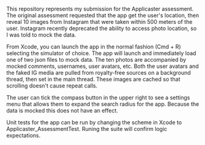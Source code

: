 This repository represents my submission for the Applicaster assessment. The original assessment requested that the app get the user's location, then reveal 10 images from Instagram that were taken within 500 meters of the user. Instagram recently deprecated the ability to access photo location, so I was told to mock the data.

From Xcode, you can launch the app in the normal fashion (Cmd + R) selecting the simulator of choice. The app will launch and immediately load one of two json files to mock data. The ten photos are accompanied by mocked comments, usernames, user avatars, etc. Both the user avatars and the faked IG media are pulled from royalty-free sources on a background thread, then set in the main thread. These images are cached so that scrolling doesn't cause repeat calls.

The user can tick the compass button in the upper right to see a settings menu that allows them to expand the search radius for the app. Because the data is mocked this does not have an effect.

Unit tests for the app can be run by changing the scheme in Xcode to Applicaster_AssessmentTest. Runing the suite will confirm logic expectations. 
